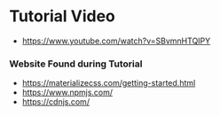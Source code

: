 # Tutorial Video 
- https://www.youtube.com/watch?v=SBvmnHTQIPY



### Website Found during Tutorial
- https://materializecss.com/getting-started.html
- https://www.npmjs.com/
- https://cdnjs.com/